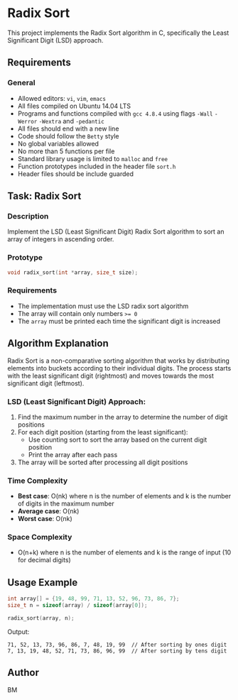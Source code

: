 # Radix Sort

This project implements the Radix Sort algorithm in C, specifically the Least Significant Digit (LSD) approach.

## Requirements

### General
- Allowed editors: `vi`, `vim`, `emacs`
- All files compiled on Ubuntu 14.04 LTS
- Programs and functions compiled with `gcc 4.8.4` using flags `-Wall` `-Werror` `-Wextra` and `-pedantic`
- All files should end with a new line
- Code should follow the `Betty` style
- No global variables allowed
- No more than 5 functions per file
- Standard library usage is limited to `malloc` and `free`
- Function prototypes included in the header file `sort.h`
- Header files should be include guarded

## Task: Radix Sort

### Description
Implement the LSD (Least Significant Digit) Radix Sort algorithm to sort an array of integers in ascending order.

### Prototype
```c
void radix_sort(int *array, size_t size);
```

### Requirements
- The implementation must use the LSD radix sort algorithm
- The array will contain only numbers `>= 0`
- The `array` must be printed each time the significant digit is increased

## Algorithm Explanation

Radix Sort is a non-comparative sorting algorithm that works by distributing elements into buckets according to their individual digits. The process starts with the least significant digit (rightmost) and moves towards the most significant digit (leftmost).

### LSD (Least Significant Digit) Approach:

1. Find the maximum number in the array to determine the number of digit positions
2. For each digit position (starting from the least significant):
   - Use counting sort to sort the array based on the current digit position
   - Print the array after each pass
3. The array will be sorted after processing all digit positions

### Time Complexity
- **Best case**: O(nk) where n is the number of elements and k is the number of digits in the maximum number
- **Average case**: O(nk)
- **Worst case**: O(nk)

### Space Complexity
- O(n+k) where n is the number of elements and k is the range of input (10 for decimal digits)

## Usage Example

```c
int array[] = {19, 48, 99, 71, 13, 52, 96, 73, 86, 7};
size_t n = sizeof(array) / sizeof(array[0]);

radix_sort(array, n);
```

Output:
```
71, 52, 13, 73, 96, 86, 7, 48, 19, 99  // After sorting by ones digit
7, 13, 19, 48, 52, 71, 73, 86, 96, 99  // After sorting by tens digit
```

## Author
BM